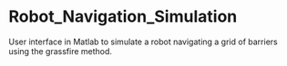 # Robot_Navigation_Simulation
User interface in Matlab to simulate a robot navigating a grid of barriers using the grassfire method.
